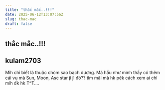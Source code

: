 ```yaml
---
title: "thắc mắc..!!!"
date: 2025-06-12T13:07:56Z
slug: thac-mac
draft: false
---
```


## thắc mắc..!!!

## kulam2703

Mìh chỉ biết là thuộc chòm sao bạch dương. Mà hầu như mình thấy có thêm cái vụ mà Sun, Moon, Asc star jì jì đó?? tìm mãi mà hk pék cách xem ai chỉ mìh đk hk T^T....
